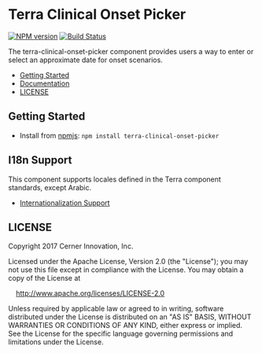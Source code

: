 # Terra Clinical Onset Picker


[![NPM version](https://badgen.net/npm/v/terra-clinical-onset-picker)](https://www.npmjs.org/package/terra-clinical-onset-picker)
[![Build Status](https://badgen.net/travis/cerner/terra-clinical)](https://travis-ci.org/cerner/terra-clinical)

The terra-clinical-onset-picker component provides users a way to enter or select an approximate date for onset scenarios.

- [Getting Started](#getting-started)
- [Documentation](https://github.com/cerner/terra-clinical/tree/master/packages/terra-clinical-onset-picker/docs)
- [LICENSE](#license)

## Getting Started

- Install from [npmjs](https://www.npmjs.com): `npm install terra-clinical-onset-picker`

## I18n Support

This component supports locales defined in the Terra component standards, except Arabic.

* [Internationalization Support](https://github.com/cerner/terra-ui/blob/master/src/terra-dev-site/contributing/ComponentStandards.e.contributing.md#internationalization-i18n-support)

## LICENSE

Copyright 2017 Cerner Innovation, Inc.

Licensed under the Apache License, Version 2.0 (the "License"); you may not use this file except in compliance with the License. You may obtain a copy of the License at

&nbsp;&nbsp;&nbsp;&nbsp;http://www.apache.org/licenses/LICENSE-2.0

Unless required by applicable law or agreed to in writing, software distributed under the License is distributed on an "AS IS" BASIS, WITHOUT WARRANTIES OR CONDITIONS OF ANY KIND, either express or implied. See the License for the specific language governing permissions and limitations under the License.
